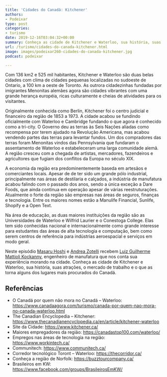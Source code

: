 ```yaml
---
title: 'Cidades do Canadá: Kitchener'
authors:
- Podeixar
type: post
categories:
- turismo
date: 2019-12-16T03:04:32+00:00
summary: Conheça as cidade de Kitchener e Waterloo, sua história, suas atrações, o mercado de trabalho e o que as torna alguns dos lugares mais procurados do Canadá.
url: /turismo/cidades-do-canada-kitchener.html
image: images/podeixar260-cidades-do-canada-kitchener.jpg
podcast: podeixar

---
```

Com 136 km2 e 525 mil habitantes, Kitchener e Waterloo são duas belas cidades com clima de cidades pequenas localizadas no sudoeste de Ontario, a 100 km a oeste de Toronto. As outrora cidadezinhas fundadas por imigrantes Menonitas alemães agora são cidades vibrantes com uma grande herança européia, ricas culturamente e cheias de atividades para os visitantes.

Originalmente conhecida como Berlin, Kitchener foi o centro judicial e financeiro da região de 1853 a 1973. A cidade acabou se fundindo oficialmente com Waterloo e Cambridge fundando o que agora é conhecido como a tri-city. O Governo deu as terras às Seis Nações aliadas como recompensa por terem ajudado na Revolução Americana, mas acabou vendendo partes das terras para levantar fundos. Um dos compradores das terras foram Menonitas vindos das Pennsylvania que fundaram o assentamento de Waterloo e estabeleceram uma larga comunidade alemã. A região cresceu com a chegada de artistas, mercadores, fazendeiros e agricultores que fugiam dos conflitos da Europa no século XIX.

A economia da região era predominentemente baseda em artesãos e comerciantes locais. Apesar de de ter sido um grande pólo industrial, principalmente nas áreas de destilaria e calçados, a indústria de manufatura acabou falindo com o passado dos anos, sendo a única exceção a Dare Foods, que ainda continua em operação apesar de várias reestruturações. Atualmente o forte da região são empresas nas áreas de seguros, finanças e tecnologia. Entre os maiores nomes estão a Manulife Financial, Sunlife, Shopify e a Open Text.

Na área de educação, as duas maiores instituições da região são as Universidades de Waterloo e Wilfrid Laurier e o Conestoga College. Elas tem sido conhecidas nacional e internacionalmente como grande interesse para estudantes das áreas de alta tecnologia e computação, bem como serem centros de referência para indústrias aeroespacial e serviços em modo geral.

Neste episódio [Masaru Hoshi][1] e <a rel="noopener noreferrer" target="_blank" href="http://htmledit.squarefree.com/berg">Andrea Zotelli</a> recebem <a rel="noreferrer noopener" aria-label="Luiz Guilherme Mattioli Kockanny (opens in a new tab)" href="https://www.linkedin.com/in/luizmk/" target="_blank">Luiz Guilherme Mattioli Kockanny</a>, engenheiro de manufatura que nos conta sua experiência morando na cidade. Conheça as cidade de Kitchener e Waterloo, sua história, suas atrações, o mercado de trabalho e o que as torna alguns dos lugares mais procurados do Canadá.<figure></figure> <figure class="wp-block-embed-youtube wp-block-embed is-type-video is-provider-youtube wp-embed-aspect-16-9 wp-has-aspect-ratio">

<div class="wp-block-embed__wrapper">
  <span class="embed-youtube" style="text-align:center; display: block;"></span>
</div></figure>

## Referências

  * O Canadá por quem não mora no Canadá &#8211; Waterloo: <https://www.canadaagora.com/turismo/canada-por-quem-nao-mora-no-canada-waterloo.html>
  * The Canadian Encyclopedia &#8211; Kitchener: <a rel="noreferrer noopener" aria-label="https://www.thecanadianencyclopedia.ca/en/article/kitchener-waterloo (opens in a new tab)" href="https://www.thecanadianencyclopedia.ca/en/article/kitchener-waterloo" target="_blank">https://www.thecanadianencyclopedia.ca/en/article/kitchener-waterloo</a>
  * Site da Cidade: <a rel="noreferrer noopener" aria-label="https://www.kitchener.ca/ (opens in a new tab)" href="https://www.kitchener.ca/" target="_blank">https://www.kitchener.ca/</a>
  * Maiores empregadores da região: <a rel="noreferrer noopener" aria-label="https://canadastop100.com/waterloo/ (opens in a new tab)" href="https://canadastop100.com/waterloo/" target="_blank">https://canadastop100.com/waterloo/</a>
  * Empregos nas áreas de tecnologia na região: <a rel="noreferrer noopener" aria-label="https://www.workintech.ca/ (opens in a new tab)" href="https://www.workintech.ca/" target="_blank">https://www.workintech.ca/</a>
  * Communitech: <a rel="noreferrer noopener" aria-label="https://www.communitech.ca/ (opens in a new tab)" href="https://www.communitech.ca/" target="_blank">https://www.communitech.ca/</a>
  * Corredor tecnológico Toront &#8211; Waterloo: <a rel="noreferrer noopener" aria-label="https://thecorridor.ca/ (opens in a new tab)" href="https://thecorridor.ca/" target="_blank">https://thecorridor.ca/</a>
  * Conheça a região de Norfolk: <a rel="noreferrer noopener" aria-label="https://buzztourcompany.ca/ (opens in a new tab)" href="https://buzztourcompany.ca/" target="_blank">https://buzztourcompany.ca/</a>
  * Brasileiros em KW: <a href="https://www.facebook.com/groups/BrasileirosEmKW/" target="_blank" rel="noreferrer noopener" aria-label=" (opens in a new tab)">https://www.facebook.com/groups/BrasileirosEmKW/</a>



 [1]: /japa
 [2]: https://vempra.ca/seguroviagem